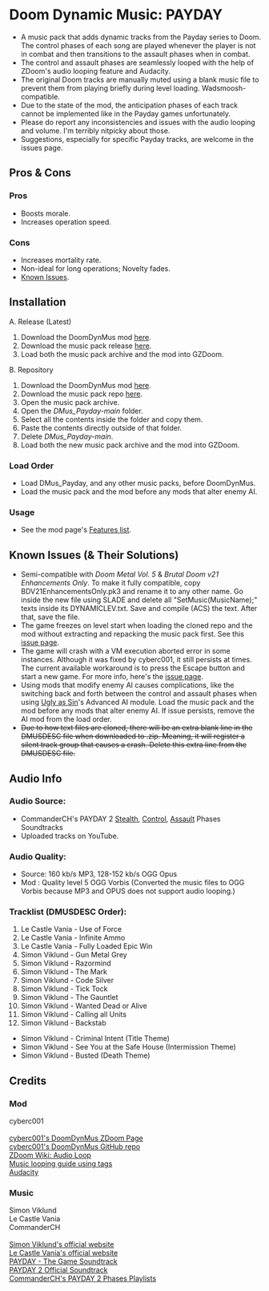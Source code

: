 # Doom Dynamic Music: PAYDAY
- A music pack that adds dynamic tracks from the Payday series to Doom. The control phases of each song are played whenever the player is not in combat and then transitions to the assault phases when in combat.
- The control and assault phases are seamlessly looped with the help of ZDoom's audio looping feature and Audacity.
- The original Doom tracks are manually muted using a blank music file to prevent them from playing briefly during level loading. Wadsmoosh-compatible.
- Due to the state of the mod, the anticipation phases of each track cannot be implemented like in the Payday games unfortunately.
- Please do report any inconsistencies and issues with the audio looping and volume. I'm terribly nitpicky about those.
- Suggestions, especially for specific Payday tracks, are welcome in the issues page.

## Pros & Cons
### Pros
- Boosts morale.
- Increases operation speed.

### Cons
- Increases mortality rate.
- Non-ideal for long operations; Novelty fades.
- [Known Issues](https://github.com/TheoDrHashiriya/DMus_Payday#known-issues--their-solutions).

## Installation
A. Release (Latest)
1. Download the DoomDynMus mod [here](https://github.com/cyberc001/DoomDynMus/archive/refs/heads/master.zip).
2. Download the music pack release [here](https://github.com/TheoDrHashiriya/DMus_Payday/releases/download/v1.0/DMus_Payday-v1.0.pk3).
3. Load both the music pack archive and the mod into GZDoom.

B. Repository
1. Download the DoomDynMus mod [here](https://github.com/cyberc001/DoomDynMus/archive/refs/heads/master.zip).
2. Download the music pack repo [here](https://github.com/TheoDrHashiriya/DMus_Payday/archive/refs/heads/main.zip).
3. Open the music pack archive.
4. Open the *DMus_Payday-main* folder.
5. Select all the contents inside the folder and copy them.
6. Paste the contents directly outside of that folder.
7. Delete *DMus_Payday-main*.
8. Load both the new music pack archive and the mod into GZDoom.

### Load Order
- Load DMus_Payday, and any other music packs, before DoomDynMus.
- Load the music pack and the mod before any mods that alter enemy AI.

### Usage
- See the mod page's [Features list](https://forum.zdoom.org/viewtopic.php?f=43&t=72207#p1188860).

## Known Issues (& Their Solutions)
- Semi-compatible with *Doom Metal Vol. 5* & *Brutal Doom v21 Enhancements Only*. To make it fully compatible, copy BDV21EnhancementsOnly.pk3 and rename it to any other name. Go inside the new file using SLADE and delete all "SetMusic(MusicName);" texts inside its DYNAMICLEV.txt. Save and compile (ACS) the text. After that, save the file.
- The game freezes on level start when loading the cloned repo and the mod without extracting and repacking the music pack first. See this [issue page](https://github.com/cyberc001/DoomDynMus/issues/2).
- The game will crash with a VM execution aborted error in some instances. Although it was fixed by cyberc001, it still persists at times.\
The current available workaround is to press the Escape button and start a new game. For more info, here's the [issue page](https://github.com/cyberc001/DoomDynMus/issues/1).
- Using mods that modify enemy AI causes complications, like the switching back and forth between the control and assault phases when using [Ugly as Sin](https://github.com/caligari87/Ugly-as-Sin/)'s Advanced AI module. Load the music pack and the mod before any mods that alter enemy AI. If issue persists, remove the AI mod from the load order.
- ~~Due to how text files are cloned, there will be an extra blank line in the DMUSDESC file when downloaded to .zip. Meaning, it will register a silent track group that causes a crash. Delete this extra line from the DMUSDESC file.~~

## Audio Info
### Audio Source:
- CommanderCH's PAYDAY 2 [Stealth](https://www.dropbox.com/s/ibtl9dt7jw2m1x7/PD2%20Sountracks%20Stealth.zip?dl=0), [Control](https://www.dropbox.com/s/7q0h4k0oxg15p4g/PD2%20Soundtracks%20Control.zip?dl=0), [Assault](https://www.dropbox.com/s/49j5dm3z1icb4hr/PD2%20Soundtracks%20Assault.zip?dl=0) Phases Soundtracks
- Uploaded tracks on YouTube.

### Audio Quality:
- Source: 160 kb/s MP3, 128-152 kb/s OGG Opus
- Mod   : Quality level 5 OGG Vorbis (Converted the music files to OGG Vorbis because MP3 and OPUS does not support audio looping.)

### Tracklist (DMUSDESC Order):
1. Le Castle Vania - Use of Force
2. Le Castle Vania - Infinite Ammo
3. Le Castle Vania - Fully Loaded Epic Win
4. Simon Viklund - Gun Metal Grey
5. Simon Viklund - Razormind
6. Simon Viklund - The Mark
7. Simon Viklund - Code Silver
8. Simon Viklund - Tick Tock
9. Simon Viklund - The Gauntlet
10. Simon Viklund - Wanted Dead or Alive
11. Simon Viklund - Calling all Units
12. Simon Viklund - Backstab
- Simon Viklund - Criminal Intent (Title Theme)
- Simon Viklund - See You at the Safe House (Intermission Theme)
- Simon Viklund - Busted (Death Theme)

## Credits
### Mod
cyberc001\
\
[cyberc001's DoomDynMus ZDoom Page](https://forum.zdoom.org/viewtopic.php?f=43&t=72207)\
[cyberc001's DoomDynMus GitHub repo](https://github.com/cyberc001/DoomDynMus)\
[ZDoom Wiki: Audio Loop](https://zdoom.org/wiki/Audio_loop)\
[Music looping guide using tags](https://forum.zdoom.org/viewtopic.php?f=39&t=48364)\
[Audacity](https://www.audacityteam.org/)

### Music
Simon Viklund\
Le Castle Vania\
CommanderCH\
\
[Simon Viklund's official website](http://www.simonviklund.com)\
[Le Castle Vania's official website](https://lecastlevania.com/)\
[PAYDAY - The Game Soundtrack](https://overkillsoundtracks.bandcamp.com/album/payday-the-game-soundtrack)\
[PAYDAY 2 Official Soundtrack](https://overkillsoundtracks.bandcamp.com/album/payday-2-official-soundtrack)\
[CommanderCH's PAYDAY 2 Phases Playlists](https://www.youtube.com/c/CommanderCH/playlists?view=50&sort=dd&shelf_id=16)
